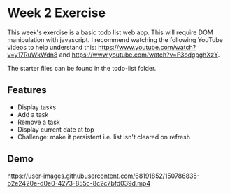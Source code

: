 # Week 2 Exercise

This week's exercise is a basic todo list web app. This will require DOM manipulation with javascript. I recommend watching the following YouTube videos to help understand this: https://www.youtube.com/watch?v=y17RuWkWdn8 and https://www.youtube.com/watch?v=F3odgpghXzY.

The starter files can be found in the todo-list folder.

## Features
- Display tasks
- Add a task
- Remove a task
- Display current date at top
- Challenge: make it persistent i.e. list isn't cleared on refresh

## Demo
https://user-images.githubusercontent.com/68191852/150786835-b2e2420e-d0e0-4273-855c-8c2c7bfd039d.mp4

